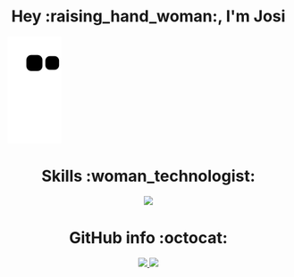 
<h1 align="center">Hey :raising_hand_woman:, I'm Josi</h1> 


![Snake animation](https://github.com/josiellenmilano/josiellenmilano/blob/output/github-contribution-grid-snake.svg)


<h1 align="center">Skills :woman_technologist:	</h1> 
 
<p align="center">
  <a href="https://skillicons.dev">
    <img src="https://skillicons.dev/icons?i=bootstrap,css,docker,git,github,gitlab,html,js,jquery,mysql,php,postgres,powershell,py,r,sqlite,vim,vscode,&perline=9" />
  </a>
</p>

<h1 align="center">GitHub info :octocat:	</h1> 

<p align="center">
 <a href="https://github.com/josiellenmilano">
   <img height="180em" src="https://github-readme-stats-eight-theta.vercel.app/api?username=josiellenmilano&show_icons=true&theme=algolia&include_all_commits=true&count_private=true"/>
   <img height="180em" src="https://github-readme-stats-eight-theta.vercel.app/api/top-langs/?username=josiellenmilano&layout=compact&langs_count=8&theme=algolia"/>
 </a>
</p>

